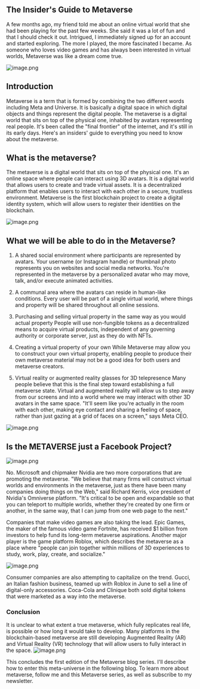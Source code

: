 ## The Insider's Guide to Metaverse

A few months ago, my friend told me about an online virtual world that she had been playing for the past few weeks. She said it was a lot of fun and that I should check it out. Intrigued, I immediately signed up for an account and started exploring. The more I played, the more fascinated I became. As someone who loves video games and has always been interested in virtual worlds, Metaverse was like a dream come true.


![image.png](https://cdn.hashnode.com/res/hashnode/image/upload/v1647597432870/pYYwAv_Pa.png)

## Introduction

Metaverse is a term that is formed by combining the two different words including Meta and Universe. It is basically a digital space in which digital objects and things represent the digital people. The metaverse is a digital world that sits on top of the physical one, inhabited by avatars representing real people. It's been called the "final frontier" of the internet, and it's still in its early days. Here's an insiders' guide to everything you need to know about the metaverse.

## What is the metaverse?

The metaverse is a digital world that sits on top of the physical one. It's an online space where people can interact using 3D avatars. It is a digital world that allows users to create and trade virtual assets. It is a decentralized platform that enables users to interact with each other in a secure, trustless environment. Metaverse is the first blockchain project to create a digital identity system, which will allow users to register their identities on the blockchain.


![image.png](https://cdn.hashnode.com/res/hashnode/image/upload/v1647597499294/0XOKZ0pOw.png)

## What we will be able to do in the Metaverse? 

1. A shared social environment where participants are represented by avatars.
Your username (or Instagram handle) or thumbnail photo represents you on websites and social media networks. You're represented in the metaverse by a personalized avatar who may move, talk, and/or execute animated activities.

2. A communal area where the avatars can reside in human-like conditions.
Every user will be part of a single virtual world, where things and property will be shared throughout all online sessions.

3. Purchasing and selling virtual property in the same way as you would actual property
People will use non-fungible tokens as a decentralized means to acquire virtual products, independent of any governing authority or corporate server, just as they do with NFTs.

4. Creating a virtual property of your own
While Metaverse may allow you to construct your own virtual property, enabling people to produce their own metaverse material may not be a good idea for both users and metaverse creators.

5. Virtual reality or augmented reality glasses for 3D telepresence
Many people believe that this is the final step toward establishing a full metaverse state. Virtual and augmented reality will allow us to step away from our screens and into a world where we may interact with other 3D avatars in the same space. "It'll seem like you're actually in the room with each other, making eye contact and sharing a feeling of space, rather than just gazing at a grid of faces on a screen," says Meta CEO.


![image.png](https://cdn.hashnode.com/res/hashnode/image/upload/v1647597482547/KHimIrqc5.png)

## Is the METAVERSE just a Facebook Project?


![image.png](https://cdn.hashnode.com/res/hashnode/image/upload/v1647597542316/_Vud0M9sX.png)

No. Microsoft and chipmaker Nvidia are two more corporations that are promoting the metaverse.
"We believe that many firms will construct virtual worlds and environments in the metaverse, just as there have been many companies doing things on the Web," said Richard Kerris, vice president of Nvidia's Omniverse platform. "It's critical to be open and expandable so that you can teleport to multiple worlds, whether they're created by one firm or another, in the same way, that I can jump from one web page to the next."

Companies that make video games are also taking the lead. Epic Games, the maker of the famous video game Fortnite, has received $1 billion from investors to help fund its long-term metaverse aspirations. Another major player is the game platform Roblox, which describes the metaverse as a place where "people can join together within millions of 3D experiences to study, work, play, create, and socialize."


![image.png](https://cdn.hashnode.com/res/hashnode/image/upload/v1647597588407/Ileu9R29i.png)

Consumer companies are also attempting to capitalize on the trend. Gucci, an Italian fashion business, teamed up with Roblox in June to sell a line of digital-only accessories. Coca-Cola and Clinique both sold digital tokens that were marketed as a way into the metaverse.



### Conclusion

It is unclear to what extent a true metaverse, which fully replicates real life, is possible or how long it would take to develop.
Many platforms in the blockchain-based metaverse are still developing Augmented Reality (AR) and Virtual Reality (VR) technology that will allow users to fully interact in the space.
![image.png](https://cdn.hashnode.com/res/hashnode/image/upload/v1647597642141/qR6vg23hs.png)


This concludes the first edition of the Metaverse blog series. I'll describe how to enter this meta-universe in the following blog. To learn more about metaverse, follow me and this Metaverse series, as well as subscribe to my newsletter.


















